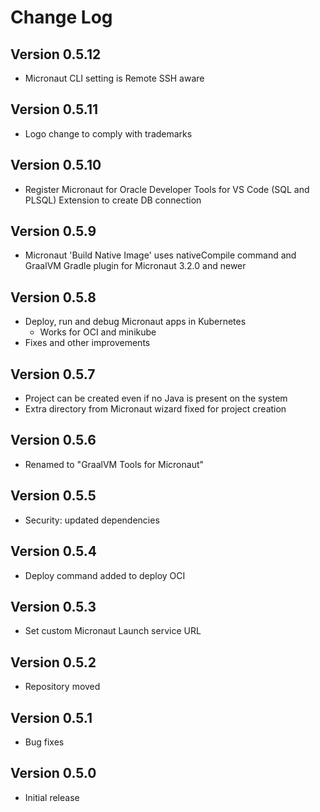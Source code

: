 # Change Log

## Version 0.5.12
* Micronaut CLI setting is Remote SSH aware

## Version 0.5.11
* Logo change to comply with trademarks

## Version 0.5.10
* Register Micronaut for Oracle Developer Tools for VS Code (SQL and PLSQL) Extension to create DB connection

## Version 0.5.9
* Micronaut 'Build Native Image' uses nativeCompile command and GraalVM Gradle plugin for Micronaut 3.2.0 and newer

## Version 0.5.8
* Deploy, run and debug Micronaut apps in Kubernetes
   * Works for OCI and minikube
* Fixes and other improvements
## Version 0.5.7
* Project can be created even if no Java is present on the system
* Extra directory from Micronaut wizard fixed for project creation

## Version 0.5.6
* Renamed to "GraalVM Tools for Micronaut"

## Version 0.5.5
* Security: updated dependencies

## Version 0.5.4
* Deploy command added to deploy OCI

## Version 0.5.3
* Set custom Micronaut Launch service URL

## Version 0.5.2
* Repository moved

## Version 0.5.1
* Bug fixes

## Version 0.5.0
* Initial release